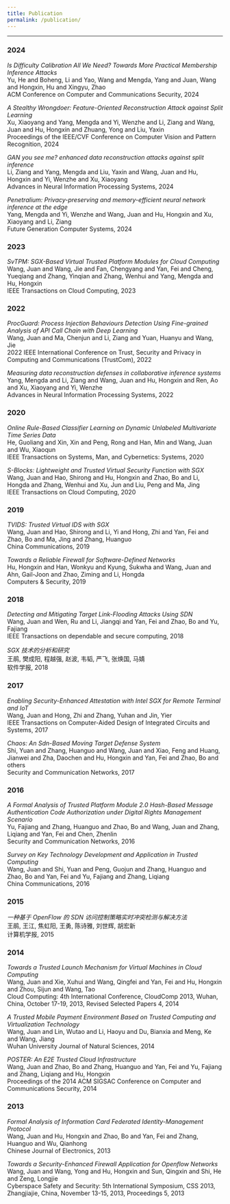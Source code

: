 ```yaml
---
title: Publication
permalink: /publication/
---
```


<hr>

### 2024

_Is Difficulty Calibration All We Need? Towards More Practical Membership Inference Attacks_<br>
Yu, He and Boheng, Li and Yao, Wang and Mengda, Yang and Juan, Wang and Hongxin, Hu and Xingyu, Zhao<br>
ACM Conference on Computer and Communications Security, 2024 

_A Stealthy Wrongdoer: Feature-Oriented Reconstruction Attack against Split Learning_<br>
Xu, Xiaoyang and Yang, Mengda and Yi, Wenzhe and Li, Ziang and Wang, Juan and Hu, Hongxin and Zhuang, Yong and Liu, Yaxin<br>
Proceedings of the IEEE/CVF Conference on Computer Vision and Pattern Recognition, 2024 

_GAN you see me? enhanced data reconstruction attacks against split inference_<br>
Li, Ziang and Yang, Mengda and Liu, Yaxin and Wang, Juan and Hu, Hongxin and Yi, Wenzhe and Xu, Xiaoyang<br>
Advances in Neural Information Processing Systems, 2024 

_Penetralium: Privacy-preserving and memory-efficient neural network inference at the edge_<br>
Yang, Mengda and Yi, Wenzhe and Wang, Juan and Hu, Hongxin and Xu, Xiaoyang and Li, Ziang<br>
Future Generation Computer Systems, 2024 

### 2023

_SvTPM: SGX-Based Virtual Trusted Platform Modules for Cloud Computing_<br>
Wang, Juan and Wang, Jie and Fan, Chengyang and Yan, Fei and Cheng, Yueqiang and Zhang, Yinqian and Zhang, Wenhui and Yang, Mengda and Hu, Hongxin<br>
IEEE Transactions on Cloud Computing, 2023 

### 2022

_ProcGuard: Process Injection Behaviours Detection Using Fine-grained Analysis of API Call Chain with Deep Learning_<br>
Wang, Juan and Ma, Chenjun and Li, Ziang and Yuan, Huanyu and Wang, Jie<br>
2022 IEEE International Conference on Trust, Security and Privacy in Computing and Communications (TrustCom), 2022 

_Measuring data reconstruction defenses in collaborative inference systems_<br>
Yang, Mengda and Li, Ziang and Wang, Juan and Hu, Hongxin and Ren, Ao and Xu, Xiaoyang and Yi, Wenzhe<br>
Advances in Neural Information Processing Systems, 2022 

### 2020

_Online Rule-Based Classifier Learning on Dynamic Unlabeled Multivariate Time Series Data_<br>
He, Guoliang and Xin, Xin and Peng, Rong and Han, Min and Wang, Juan and Wu, Xiaoqun<br>
IEEE Transactions on Systems, Man, and Cybernetics: Systems, 2020 

_S-Blocks: Lightweight and Trusted Virtual Security Function with SGX_<br>
Wang, Juan and Hao, Shirong and Hu, Hongxin and Zhao, Bo and Li, Hongda and Zhang, Wenhui and Xu, Jun and Liu, Peng and Ma, Jing<br>
IEEE Transactions on Cloud Computing, 2020 

### 2019

_TVIDS: Trusted Virtual IDS with SGX_<br>
Wang, Juan and Hao, Shirong and Li, Yi and Hong, Zhi and Yan, Fei and Zhao, Bo and Ma, Jing and Zhang, Huanguo<br>
China Communications, 2019 

_Towards a Reliable Firewall for Software-Defined Networks_<br>
Hu, Hongxin and Han, Wonkyu and Kyung, Sukwha and Wang, Juan and Ahn, Gail-Joon and Zhao, Ziming and Li, Hongda<br>
Computers & Security, 2019 

### 2018

_Detecting and Mitigating Target Link-Flooding Attacks Using SDN_<br>
Wang, Juan and Wen, Ru and Li, Jiangqi and Yan, Fei and Zhao, Bo and Yu, Fajiang<br>
IEEE Transactions on dependable and secure computing, 2018 

_SGX 技术的分析和研究_<br>
王鹃, 樊成阳, 程越强, 赵波, 韦韬, 严飞, 张焕国, 马婧<br>
软件学报, 2018 

### 2017

_Enabling Security-Enhanced Attestation with Intel SGX for Remote Terminal and IoT_<br>
Wang, Juan and Hong, Zhi and Zhang, Yuhan and Jin, Yier<br>
IEEE Transactions on Computer-Aided Design of Integrated Circuits and Systems, 2017 

_Chaos: An Sdn-Based Moving Target Defense System_<br>
Shi, Yuan and Zhang, Huanguo and Wang, Juan and Xiao, Feng and Huang, Jianwei and Zha, Daochen and Hu, Hongxin and Yan, Fei and Zhao, Bo and others<br>
Security and Communication Networks, 2017 

### 2016

_A Formal Analysis of Trusted Platform Module 2.0 Hash-Based Message Authentication Code Authorization under Digital Rights Management Scenario_<br>
Yu, Fajiang and Zhang, Huanguo and Zhao, Bo and Wang, Juan and Zhang, Liqiang and Yan, Fei and Chen, Zhenlin<br>
Security and Communication Networks, 2016 

_Survey on Key Technology Development and Application in Trusted Computing_<br>
Wang, Juan and Shi, Yuan and Peng, Guojun and Zhang, Huanguo and Zhao, Bo and Yan, Fei and Yu, Fajiang and Zhang, Liqiang<br>
China Communications, 2016 

### 2015

_一种基于 OpenFlow 的 SDN 访问控制策略实时冲突检测与解决方法_<br>
王鹃, 王江, 焦虹阳, 王勇, 陈诗雅, 刘世辉, 胡宏新<br>
计算机学报, 2015 

### 2014

_Towards a Trusted Launch Mechanism for Virtual Machines in Cloud Computing_<br>
Wang, Juan and Xie, Xuhui and Wang, Qingfei and Yan, Fei and Hu, Hongxin and Zhou, Sijun and Wang, Tao<br>
Cloud Computing: 4th International Conference, CloudComp 2013, Wuhan, China, October 17-19, 2013, Revised Selected Papers 4, 2014 

_A Trusted Mobile Payment Environment Based on Trusted Computing and Virtualization Technology_<br>
Wang, Juan and Lin, Wutao and Li, Haoyu and Du, Bianxia and Meng, Ke and Wang, Jiang<br>
Wuhan University Journal of Natural Sciences, 2014 

_POSTER: An E2E Trusted Cloud Infrastructure_<br>
Wang, Juan and Zhao, Bo and Zhang, Huanguo and Yan, Fei and Yu, Fajiang and Zhang, Liqiang and Hu, Hongxin<br>
Proceedings of the 2014 ACM SIGSAC Conference on Computer and Communications Security, 2014 

### 2013

_Formal Analysis of Information Card Federated Identity-Management Protocol_<br>
Wang, Juan and Hu, Hongxin and Zhao, Bo and Yan, Fei and Zhang, Huanguo and Wu, Qianhong<br>
Chinese Journal of Electronics, 2013 

_Towards a Security-Enhanced Firewall Application for Openflow Networks_<br>
Wang, Juan and Wang, Yong and Hu, Hongxin and Sun, Qingxin and Shi, He and Zeng, Longjie<br>
Cyberspace Safety and Security: 5th International Symposium, CSS 2013, Zhangjiajie, China, November 13-15, 2013, Proceedings 5, 2013 


